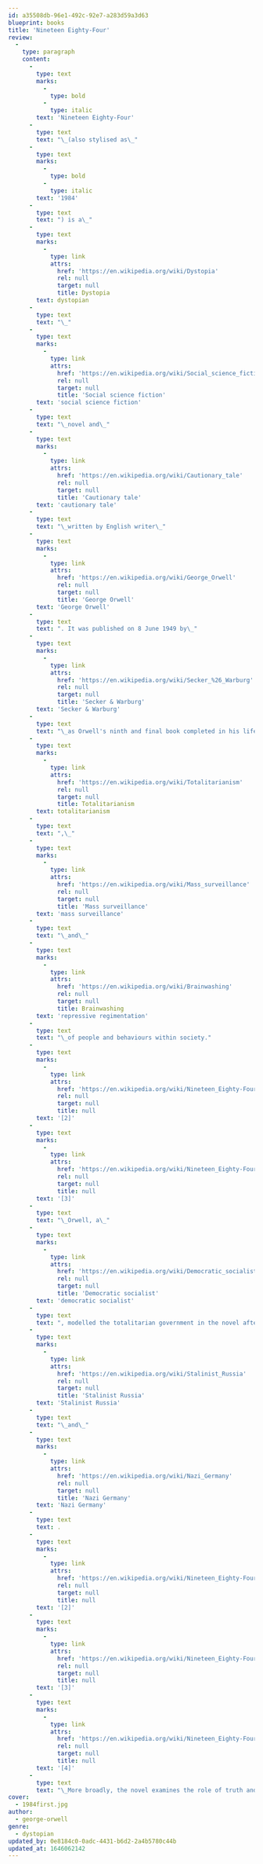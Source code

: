 ```yaml
---
id: a35508db-96e1-492c-92e7-a283d59a3d63
blueprint: books
title: 'Nineteen Eighty-Four'
review:
  -
    type: paragraph
    content:
      -
        type: text
        marks:
          -
            type: bold
          -
            type: italic
        text: 'Nineteen Eighty-Four'
      -
        type: text
        text: "\_(also stylised as\_"
      -
        type: text
        marks:
          -
            type: bold
          -
            type: italic
        text: '1984'
      -
        type: text
        text: ") is a\_"
      -
        type: text
        marks:
          -
            type: link
            attrs:
              href: 'https://en.wikipedia.org/wiki/Dystopia'
              rel: null
              target: null
              title: Dystopia
        text: dystopian
      -
        type: text
        text: "\_"
      -
        type: text
        marks:
          -
            type: link
            attrs:
              href: 'https://en.wikipedia.org/wiki/Social_science_fiction'
              rel: null
              target: null
              title: 'Social science fiction'
        text: 'social science fiction'
      -
        type: text
        text: "\_novel and\_"
      -
        type: text
        marks:
          -
            type: link
            attrs:
              href: 'https://en.wikipedia.org/wiki/Cautionary_tale'
              rel: null
              target: null
              title: 'Cautionary tale'
        text: 'cautionary tale'
      -
        type: text
        text: "\_written by English writer\_"
      -
        type: text
        marks:
          -
            type: link
            attrs:
              href: 'https://en.wikipedia.org/wiki/George_Orwell'
              rel: null
              target: null
              title: 'George Orwell'
        text: 'George Orwell'
      -
        type: text
        text: ". It was published on 8 June 1949 by\_"
      -
        type: text
        marks:
          -
            type: link
            attrs:
              href: 'https://en.wikipedia.org/wiki/Secker_%26_Warburg'
              rel: null
              target: null
              title: 'Secker & Warburg'
        text: 'Secker & Warburg'
      -
        type: text
        text: "\_as Orwell's ninth and final book completed in his lifetime. Thematically, it centres on the consequences of\_"
      -
        type: text
        marks:
          -
            type: link
            attrs:
              href: 'https://en.wikipedia.org/wiki/Totalitarianism'
              rel: null
              target: null
              title: Totalitarianism
        text: totalitarianism
      -
        type: text
        text: ",\_"
      -
        type: text
        marks:
          -
            type: link
            attrs:
              href: 'https://en.wikipedia.org/wiki/Mass_surveillance'
              rel: null
              target: null
              title: 'Mass surveillance'
        text: 'mass surveillance'
      -
        type: text
        text: "\_and\_"
      -
        type: text
        marks:
          -
            type: link
            attrs:
              href: 'https://en.wikipedia.org/wiki/Brainwashing'
              rel: null
              target: null
              title: Brainwashing
        text: 'repressive regimentation'
      -
        type: text
        text: "\_of people and behaviours within society."
      -
        type: text
        marks:
          -
            type: link
            attrs:
              href: 'https://en.wikipedia.org/wiki/Nineteen_Eighty-Four#cite_note-BenetReader-2'
              rel: null
              target: null
              title: null
        text: '[2]'
      -
        type: text
        marks:
          -
            type: link
            attrs:
              href: 'https://en.wikipedia.org/wiki/Nineteen_Eighty-Four#cite_note-aaron-3'
              rel: null
              target: null
              title: null
        text: '[3]'
      -
        type: text
        text: "\_Orwell, a\_"
      -
        type: text
        marks:
          -
            type: link
            attrs:
              href: 'https://en.wikipedia.org/wiki/Democratic_socialist'
              rel: null
              target: null
              title: 'Democratic socialist'
        text: 'democratic socialist'
      -
        type: text
        text: ", modelled the totalitarian government in the novel after\_"
      -
        type: text
        marks:
          -
            type: link
            attrs:
              href: 'https://en.wikipedia.org/wiki/Stalinist_Russia'
              rel: null
              target: null
              title: 'Stalinist Russia'
        text: 'Stalinist Russia'
      -
        type: text
        text: "\_and\_"
      -
        type: text
        marks:
          -
            type: link
            attrs:
              href: 'https://en.wikipedia.org/wiki/Nazi_Germany'
              rel: null
              target: null
              title: 'Nazi Germany'
        text: 'Nazi Germany'
      -
        type: text
        text: .
      -
        type: text
        marks:
          -
            type: link
            attrs:
              href: 'https://en.wikipedia.org/wiki/Nineteen_Eighty-Four#cite_note-BenetReader-2'
              rel: null
              target: null
              title: null
        text: '[2]'
      -
        type: text
        marks:
          -
            type: link
            attrs:
              href: 'https://en.wikipedia.org/wiki/Nineteen_Eighty-Four#cite_note-aaron-3'
              rel: null
              target: null
              title: null
        text: '[3]'
      -
        type: text
        marks:
          -
            type: link
            attrs:
              href: 'https://en.wikipedia.org/wiki/Nineteen_Eighty-Four#cite_note-4'
              rel: null
              target: null
              title: null
        text: '[4]'
      -
        type: text
        text: "\_More broadly, the novel examines the role of truth and facts within politics and the ways in which they are manipulated."
cover:
  - 1984first.jpg
author:
  - george-orwell
genre:
  - dystopian
updated_by: 0e8184c0-0adc-4431-b6d2-2a4b5780c44b
updated_at: 1646062142
---
```

